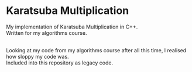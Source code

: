 # Karatsuba Multiplication

My implementation of Karatsuba Multiplication in C++.<br>
Written for my algorithms course.

<br>Looking at my code from my algorithms course after all this time, I realised how sloppy my code was.
<br>Included into this repository as legacy code.
